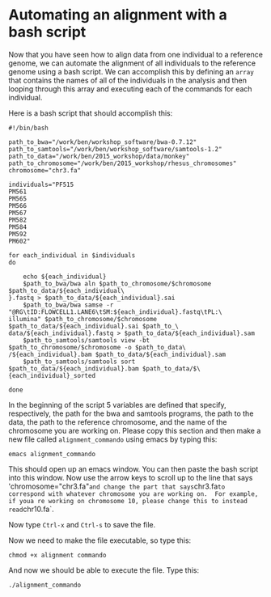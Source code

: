 # Automating an alignment with a bash script

Now that you have seen how to align data from one individual to a reference genome, we can automate the alignment of all individuals to the reference genome using a bash script.  We can accomplish this by defining an `array` that contains the names of all of the individuals in the analysis and then looping through this array and executing each of the commands for each individual.

Here is a bash script that should accomplish this:

```
#!/bin/bash                                                                              

path_to_bwa="/work/ben/workshop_software/bwa-0.7.12"
path_to_samtools="/work/ben/workshop_software/samtools-1.2"
path_to_data="/work/ben/2015_workshop/data/monkey"
path_to_chromosome="/work/ben/2015_workshop/rhesus_chromosomes"
chromosome="chr3.fa"

individuals="PF515                                                                       
PM561                                                                                    
PM565                                                                                    
PM566                                                                                    
PM567                                                                                    
PM582                                                                                    
PM584                                                                                    
PM592                                                                                    
PM602"

for each_individual in $individuals
do

    echo ${each_individual}
    $path_to_bwa/bwa aln $path_to_chromosome/$chromosome $path_to_data/${each_individual\
}.fastq > $path_to_data/${each_individual}.sai
    $path_to_bwa/bwa samse -r "@RG\tID:FLOWCELL1.LANE6\tSM:${each_individual}.fastq\tPL:\
illumina" $path_to_chromosome/$chromosome $path_to_data/${each_individual}.sai $path_to_\
data/${each_individual}.fastq > $path_to_data/${each_individual}.sam
    $path_to_samtools/samtools view -bt $path_to_chromosome/$chromosome -o $path_to_data\
/${each_individual}.bam $path_to_data/${each_individual}.sam
    $path_to_samtools/samtools sort $path_to_data/${each_individual}.bam $path_to_data/$\
{each_individual}_sorted

done

```

In the beginning of the script 5 variables are defined that specify, respectively, the path for the bwa and samtools programs, the path to the data, the path to the reference chromosome, and the name of the chromosome you are working on.  Please copy this section and then make a new file called `alignment_commando` using emacs by typing this:

`emacs alignment_commando`

This should open up an emacs window.  You can then paste the bash script into this window.  Now use the arrow keys to scroll up to the line that says 'chromosome="chr3.fa"` and change the part that says `chr3.fa` to correspond with whatever chromosome you are working on.  For example, if youa re working on chromosome 10, please change this to instead read `chr10.fa`.

Now type `Ctrl-x` and `Ctrl-s` to save the file.

Now we need to make the file executable, so type this:

`chmod +x alignment commando`

And now we should be able to execute the file.  Type this:

`./alignment_commando`

